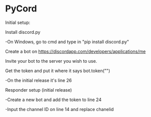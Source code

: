 # PyCord
Initial setup:

Install discord.py

-On Windows, go to cmd and type in "pip install discord.py"

Create a bot on https://discordapp.com/developers/applications/me

Invite your bot to the server you wish to use.

Get the token and put it where it says bot.token("")

-On the initial release it's line 26


Responder setup (initial release)

-Create a new bot and add the token to line 24

-Input the channel ID on line 14 and replace chanelid
